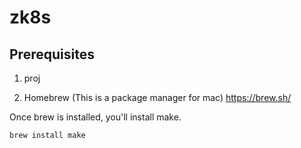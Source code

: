 # zk8s


##  Prerequisites

1) proj

2) Homebrew (This is a package manager for mac)
https://brew.sh/

Once brew is installed, you'll install make.

```
brew install make
```


